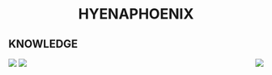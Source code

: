 <body>
<h1 align="center">HYENAPHOENIX</h1>

<div>
<h2 align="left">KNOWLEDGE</h2>
<p>
<img src="https://media1.giphy.com/media/H4DjXQXamtTiIuCcRU/giphy.gif" align="right">
</div>
<div>
<p align="left"><img src="https://img.shields.io/badge/Python-3776AB?style=for-the-badge&logo=python&logoColor=white"/> <img src="https://img.shields.io/badge/C%2B%2B-00599C?style=for-the-badge&logo=c%2B%2B&logoColor=white"/>
</div>
</body>
